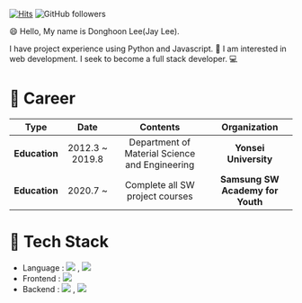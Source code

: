 [![Hits](https://hits.seeyoufarm.com/api/count/incr/badge.svg?url=https%3A%2F%2Fgithub.com%2Fdongjay00&count_bg=%2379C83D&title_bg=%23555555&icon=&icon_color=%23E7E7E7&title=hits&edge_flat=false)](https://hits.seeyoufarm.com)
![GitHub followers](https://img.shields.io/github/followers/dongjay00?style=social)

:smile: Hello, My name is Donghoon Lee(Jay Lee).

I have project experience using Python and Javascript. :orange_book: I am interested in web development. I seek to become a full stack developer. :computer:

# :blue_heart: Career
|    **Type**   |        **Date**       |                    **Contents**                    |         **Organization**         |
|:---------:|:-----------------:|:----------------------------------------------:|:----------------------------:|
| **Education** | 2012.3  ~  2019.8 | Department of Material Science and Engineering |      **Yonsei  University**      |
| **Education** |     2020.7  ~     |         Complete all SW project courses        | **Samsung SW Academy for Youth** |

# :star2: Tech Stack
- Language : <img src="https://img.shields.io/badge/JavaScript-F7DF1E?style=flat-square&logo=JavaScript&logoColor=black"> , <img src="https://img.shields.io/badge/Python-F7F7F7?style=flat-square&logo=Python&logoColor=blue">
- Frontend : <img src="https://img.shields.io/badge/Vue.js-4FC08D?style=flat-square&logo=vue.js&logoColor=white">
- Backend : <img src="https://img.shields.io/badge/Django-092D1F?style=flat-square&logo=Django&logoColor=white"> , <img src="https://img.shields.io/badge/Express-000000?style=flat-square&logo=express&logoColor=white">
